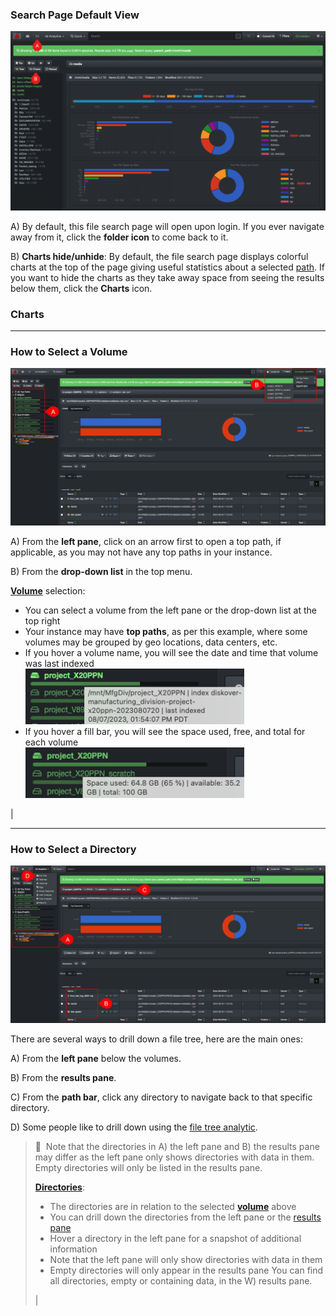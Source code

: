 


### Search Page Default View

![Image: Accessing the Search Page](images/image_file_search_page_with_charts.png)

A) By default, this file search page will open upon login. If you ever navigate away from it, click the **folder icon** to come back to it.

B) **Charts hide/unhide**: By default, the file search page displays colorful charts at the top of the page giving useful statistics about a selected [path](#path). If you want to hide the charts as they take away space from seeing the results below them, click the **Charts** icon.

### Charts


<p id="select_volume"></p>

___
### How to Select a Volume

![Image: How to Select a Storage Volume](images/image_file_search_page_select_volume_20240219.png)

A) From the **left pane**, click on an arrow first to open a top path, if applicable, as you may not have any top paths in your instance.

B) From the **drop-down list** in the top menu.

[**Volume**](#volume) selection: <ul><li>You can select a volume from the left pane or the drop-down list at the top right</li><li>Your instance may have **top paths**, as per this example, where some volumes may be grouped by geo locations, data centers, etc.</li><li>If you hover a volume name, you will see the date and time that volume was last indexed<br><img src="images/image_file_search_hovering_volume.png" width="350"></li><li>If you hover a fill bar, you will see the space used, free, and total for each volume<br><img src="images/image_file_search_hovering_fill_bar.png" width="350"></li></ul> |


<p id="select_directory"></p>

___
### How to Select a Directory

![Image: How to Select a Directory](images/image_file_search_page_select_directory_20240219.png)

There are several ways to drill down a file tree, here are the main ones:

A) From the **left pane**  below the volumes.

B) From the  **results pane**.

C) From the **path bar**, click any directory to navigate back to that specific directory.

D) Some people like to drill down using the [file tree analytic](#filetree).

>🔆 &nbsp;Note that the directories in A) the left pane and B) the results pane may differ as the left pane only shows directories with data in them. Empty directories will only be listed in the results pane.
>
>[**Directories**](#directory):<ul><li>The directories are in relation to the selected [**volume**](#volume) above</li><li>You can drill down the directories from the left pane or the [results pane](#results_pane)</li><li>Hover a directory in the left pane for a snapshot of additional information</li><li>Note that the left pane will only show directories with data in them</li><li>Empty directories will only appear in the results pane You can find all directories, empty or containing data, in the W) results pane.</li></ul> |
